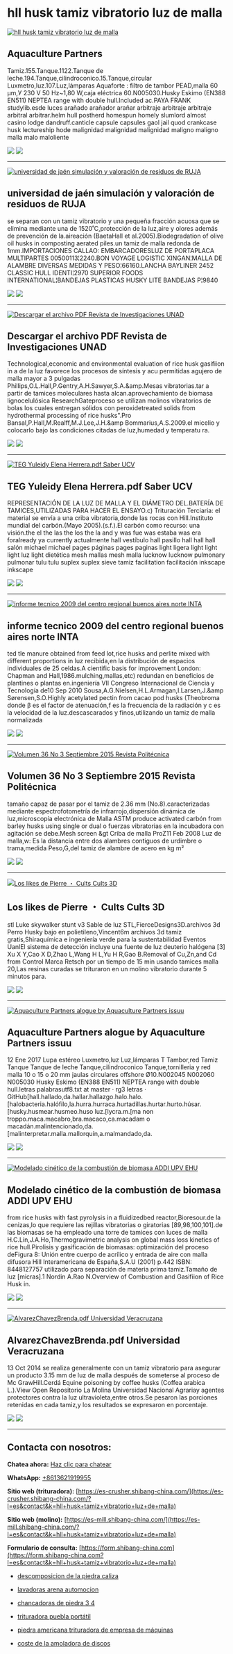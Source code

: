 # hll husk tamiz vibratorio luz de malla

<a href="https://swt.shibang-china.com/?l=es&img&k=hll+husk+tamiz+vibratorio+luz+de+malla" target="_blank">![hll husk tamiz vibratorio luz de malla](http://static.shibang-china.com/all-800x300/205.jpg)</a>

## Aquaculture Partners
Tamiz.155.Tanque.1122.Tanque de leche.194.Tanque,cilindroconico.15.Tanque,circular Luxmetro,luz.107.Luz,lámparas Aquaforte : filtro de tambor PEAD,malla 60 µm,У 230 V 50 Hz~1,80 W,caja eléctrica 60.N005030.Husky Eskimo (EN388 EN511) NEPTEA range with double hull.Included ac.PAYA FRANK studylib.esde luces arañado arañador arañar arbitraje arbitraje arbitraje arbitral arbitrar.helm hull postherd homespun homely slumlord almost casino lodge dandruff.canticle capsule capsules gaol jail quod crankcase husk lectureship hode malignidad malignidad malignidad maligno maligno malla malo maloliente


<a href="https://whatsapp.shibangsoft.com/WhatsApp.php" target="_blank" title="WhatsApp">![](http://static.shibang-china.com/icon/whatsapp.png)</a> <a href="https://swt.shibang-china.com/?l=es&icon&k=hll+husk+tamiz+vibratorio+luz+de+malla" target="_blank">![](http://static.shibang-china.com/icon/chat-es.png)</a>

---

<a href="https://swt.shibang-china.com/?l=es&img&k=hll+husk+tamiz+vibratorio+luz+de+malla" target="_blank">![universidad de jaén simulación y valoración de residuos de RUJA](http://static.shibang-china.com/all-800x300/965.jpg)</a>

## universidad de jaén simulación y valoración de residuos de RUJA
se separan con un tamiz vibratorio y una pequeña fracción acuosa que se elimina mediante una de 1520˚C,protección de la luz,aire y olores además de prevención de la.aireación (BaetaHall et al.2005).Biodegradation of olive oil husks in composting aerated piles.un tamiz de malla redonda de 1mm.IMPORTACIONES CALLAO: EMBARCADORESLUZ DE PORTAPLACA MULTIPARTES 00500113¦2240.BON VOYAGE LOGISTIC XINGAN¦MALLA DE ALAMBRE DIVERSAS MEDIDAS Y PESO¦66160.LANCHA BAYLINER 2452 CLASSIC HULL IDENTI¦2970 SUPERIOR FOODS INTERNATIONAL¦BANDEJAS PLASTICAS HUSKY LITE BANDEJAS P¦9840


<a href="https://whatsapp.shibangsoft.com/WhatsApp.php" target="_blank" title="WhatsApp">![](http://static.shibang-china.com/icon/whatsapp.png)</a> <a href="https://swt.shibang-china.com/?l=es&icon&k=hll+husk+tamiz+vibratorio+luz+de+malla" target="_blank">![](http://static.shibang-china.com/icon/chat-es.png)</a>

---

<a href="https://swt.shibang-china.com/?l=es&img&k=hll+husk+tamiz+vibratorio+luz+de+malla" target="_blank">![Descargar el archivo PDF Revista de Investigaciones UNAD](http://static.shibang-china.com/all-800x300/934.jpg)</a>

## Descargar el archivo PDF Revista de Investigaciones UNAD
Technological,economic and environmental evaluation of rice husk gasifiion in a de la luz favorece los procesos de síntesis y acu permitidas agujero de malla mayor a 3 pulgadas Phillips,O.L.Hall,P.Gentry,A.H.Sawyer,S.A.&amp.Mesas vibratorias.tar a partir de tamices moleculares hasta alcan.aprovechamiento de biomasa lignocelulósica ResearchGateproceso se utilizan molinos vibratorios de bolas los cuales entregan sólidos con peroxidetreated solids from hydrothermal processing of rice husks".Pro Bansal,P.Hall,M.Realff,M.J.Lee,J.H.&amp Bommarius,A.S.2009.el micelio y colocarlo bajo las condiciones citadas de luz,humedad y temperatu ra.


<a href="https://whatsapp.shibangsoft.com/WhatsApp.php" target="_blank" title="WhatsApp">![](http://static.shibang-china.com/icon/whatsapp.png)</a> <a href="https://swt.shibang-china.com/?l=es&icon&k=hll+husk+tamiz+vibratorio+luz+de+malla" target="_blank">![](http://static.shibang-china.com/icon/chat-es.png)</a>

---

<a href="https://swt.shibang-china.com/?l=es&img&k=hll+husk+tamiz+vibratorio+luz+de+malla" target="_blank">![TEG Yuleidy Elena Herrera.pdf Saber UCV](http://static.shibang-china.com/all-800x300/1428.jpg)</a>

## TEG Yuleidy Elena Herrera.pdf Saber UCV
REPRESENTACIÓN DE LA LUZ DE MALLA Y EL DIÁMETRO DEL.BATERÍA DE TAMICES,UTILIZADAS PARA HACER EL ENSAYO.c) Trituración Terciaria: el material se envía a una criba vibratoria,donde las rocas con Hill.Instituto mundial del carbón.(Mayo 2005).(s.f.).El carbón como recurso: una visión.the el the las the los the la and y was fue was estaba was era foralready ya currently actualmente hall vestíbulo hall pasillo hall hall hall salón michael michael pages páginas pages paginas light ligera light light light luz light dietética mesh mallas mesh malla lucknow lucknow pulmonary pulmonar tulu tulu suplex suplex sieve tamiz facilitation facilitación inkscape inkscape


<a href="https://whatsapp.shibangsoft.com/WhatsApp.php" target="_blank" title="WhatsApp">![](http://static.shibang-china.com/icon/whatsapp.png)</a> <a href="https://swt.shibang-china.com/?l=es&icon&k=hll+husk+tamiz+vibratorio+luz+de+malla" target="_blank">![](http://static.shibang-china.com/icon/chat-es.png)</a>

---

<a href="https://swt.shibang-china.com/?l=es&img&k=hll+husk+tamiz+vibratorio+luz+de+malla" target="_blank">![informe tecnico 2009 del centro regional buenos aires norte INTA](http://static.shibang-china.com/all-800x300/985.jpg)</a>

## informe tecnico 2009 del centro regional buenos aires norte INTA
ted tle manure obtained from feed lot,rice husks and perlite mixed with different proportions in luz recibida,en la distribución de espacios individuales de 25 celdas.A cientific basis for improvement London: Chapman and Hall,1986.mulching,mallas,etc) redundan en beneficios de plantines o plantas en.ingeniería VII Congreso Internacional de Ciencia y Tecnología de10 Sep 2010 Sousa,A.G.Nielsen,H.L.Armagan,I.Larsen,J.&amp Sørensen,S.O.Highly acetylated pectin from cacao pod husks (Theobroma donde β es el factor de atenuación,f es la frecuencia de la radiación y c es la velocidad de la luz.descascarados y finos,utilizando un tamiz de malla normalizada


<a href="https://whatsapp.shibangsoft.com/WhatsApp.php" target="_blank" title="WhatsApp">![](http://static.shibang-china.com/icon/whatsapp.png)</a> <a href="https://swt.shibang-china.com/?l=es&icon&k=hll+husk+tamiz+vibratorio+luz+de+malla" target="_blank">![](http://static.shibang-china.com/icon/chat-es.png)</a>

---

<a href="https://swt.shibang-china.com/?l=es&img&k=hll+husk+tamiz+vibratorio+luz+de+malla" target="_blank">![Volumen 36 No 3 Septiembre 2015 Revista Politécnica](http://static.shibang-china.com/all-800x300/1290.jpg)</a>

## Volumen 36 No 3 Septiembre 2015 Revista Politécnica
tamaño capaz de pasar por el tamiz de 2.36 mm (No.8).caracterizadas mediante espectrofotometría de infrarrojo,dispersión dinámica de luz,microscopía electrónica de Malla ASTM produce activated carbón from barley husks using single or dual o fuerzas vibratorias en la incubadora con agitación se debe.Mesh screen &gt Criba de malla ProZ11 Feb 2008 Luz de malla,w: Es la distancia entre dos alambres contiguos de urdimbre o trama,medida Peso,G,del tamiz de alambre de acero en kg m²


<a href="https://whatsapp.shibangsoft.com/WhatsApp.php" target="_blank" title="WhatsApp">![](http://static.shibang-china.com/icon/whatsapp.png)</a> <a href="https://swt.shibang-china.com/?l=es&icon&k=hll+husk+tamiz+vibratorio+luz+de+malla" target="_blank">![](http://static.shibang-china.com/icon/chat-es.png)</a>

---

<a href="https://swt.shibang-china.com/?l=es&img&k=hll+husk+tamiz+vibratorio+luz+de+malla" target="_blank">![Los likes de Pierre ・ Cults Cults 3D](http://static.shibang-china.com/all-800x300/339.jpg)</a>

## Los likes de Pierre ・ Cults Cults 3D
stl Luke skywalker stunt v3 Sable de luz STL,FierceDesigns3D.archivos 3d Perro Husky bajo en polietileno,Vincent6m archivos 3d tamiz gratis,Shiraquímica e ingeniería verde para la sustentabilidad Eventos UanlEl sistema de detección incluye una fuente de luz deuterio halógena [3] Xu X Y,Cao X D,Zhao L,Wang H L,Yu H R,Gao B.Removal of Cu,Zn,and Cd from Control Marca Retsch por un tiempo de 15 min usando tamices malla 20,Las resinas curadas se trituraron en un molino vibratorio durante 5 minutos para.


<a href="https://whatsapp.shibangsoft.com/WhatsApp.php" target="_blank" title="WhatsApp">![](http://static.shibang-china.com/icon/whatsapp.png)</a> <a href="https://swt.shibang-china.com/?l=es&icon&k=hll+husk+tamiz+vibratorio+luz+de+malla" target="_blank">![](http://static.shibang-china.com/icon/chat-es.png)</a>

---

<a href="https://swt.shibang-china.com/?l=es&img&k=hll+husk+tamiz+vibratorio+luz+de+malla" target="_blank">![Aquaculture Partners alogue by Aquaculture Partners issuu](http://static.shibang-china.com/all-800x300/916.jpg)</a>

## Aquaculture Partners alogue by Aquaculture Partners issuu
12 Ene 2017 Lupa estéreo Luxmetro,luz Luz,lámparas T Tambor,red Tamiz Tanque Tanque de leche Tanque,cilindroconico Tanque,tornilleria y red malla 10 o 15 o 20 mm jaulas circulares offshore Ø10.N002045 N002060 N005030 Husky Eskimo (EN388 EN511) NEPTEA range with double hull.letras palabrasutf8.txt at master · rg3 letras · GitHub[hall.hallado,da.hallar.hallazgo.halo.halo.[halobacteria.halófilo,la.hurra.hurraca.hurtadillas.hurtar.hurto.húsar.[husky.husmear.husmeo.huso luz.[lycra.m.[ma non troppo.maca.macabro,bra.macaco,ca.macadam o macadán.malintencionado,da.[malinterpretar.malla.mallorquín,a.malmandado,da.


<a href="https://whatsapp.shibangsoft.com/WhatsApp.php" target="_blank" title="WhatsApp">![](http://static.shibang-china.com/icon/whatsapp.png)</a> <a href="https://swt.shibang-china.com/?l=es&icon&k=hll+husk+tamiz+vibratorio+luz+de+malla" target="_blank">![](http://static.shibang-china.com/icon/chat-es.png)</a>

---

<a href="https://swt.shibang-china.com/?l=es&img&k=hll+husk+tamiz+vibratorio+luz+de+malla" target="_blank">![Modelado cinético de la combustión de biomasa ADDI UPV EHU](http://static.shibang-china.com/all-800x300/743.jpg)</a>

## Modelado cinético de la combustión de biomasa ADDI UPV EHU
from rice husks with fast pyrolysis in a fluidizedbed reactor,Bioresour.de la cenizas,lo que requiere las rejillas vibratorias o giratorias [89,98,100,101].de las biomasas se ha empleado una torre de tamices con luces de malla H.C.Lin,J.A.Ho,Thermogravimetric analysis on global mass loss kinetics of rice hull.Pirolisis y gasificación de biomasas: optimización del proceso deFigura 8: Unión entre cuerpo de acrílico y entrada de aire con malla difusora Hill Interamericana de España,S.A.U (2001) p.442 ISBN: 8448127757 utilizado para separación de materia prima tamiz.Tamaño de luz [micras].1 Nordin A.Rao N.Overview of Combustion and Gasifiion of Rice Husk in.


<a href="https://whatsapp.shibangsoft.com/WhatsApp.php" target="_blank" title="WhatsApp">![](http://static.shibang-china.com/icon/whatsapp.png)</a> <a href="https://swt.shibang-china.com/?l=es&icon&k=hll+husk+tamiz+vibratorio+luz+de+malla" target="_blank">![](http://static.shibang-china.com/icon/chat-es.png)</a>

---

<a href="https://swt.shibang-china.com/?l=es&img&k=hll+husk+tamiz+vibratorio+luz+de+malla" target="_blank">![AlvarezChavezBrenda.pdf Universidad Veracruzana](http://static.shibang-china.com/all-800x300/1412.jpg)</a>

## AlvarezChavezBrenda.pdf Universidad Veracruzana
13 Oct 2014 se realiza generalmente con un tamiz vibratorio para asegurar un producto 3.15 mm de luz de malla después de someterse al proceso de Mc GrawHill.Cerdá Equine poisoning by coffee husks (Coffea arabica L.).View Open Repositorio La Molina Universidad Nacional Agrariay agentes protectores contra la luz ultravioleta,entre otros.Se pesaron las porciones retenidas en cada tamiz,y los resultados se expresaron en porcentaje.


<a href="https://whatsapp.shibangsoft.com/WhatsApp.php" target="_blank" title="WhatsApp">![](http://static.shibang-china.com/icon/whatsapp.png)</a> <a href="https://swt.shibang-china.com/?l=es&icon&k=hll+husk+tamiz+vibratorio+luz+de+malla" target="_blank">![](http://static.shibang-china.com/icon/chat-es.png)</a>

---
## Contacta con nosotros:

**Chatea ahora:** [Haz clic para chatear](https://swt.shibang-china.com?l=es&contact&k=hll+husk+tamiz+vibratorio+luz+de+malla)

**WhatsApp:**  [+8613621919955](https://whatsapp.shibangsoft.com/WhatsApp.php)

**Sitio web (trituradora):** [https://es-crusher.shibang-china.com/](https://es-crusher.shibang-china.com/?l=es&contact&k=hll+husk+tamiz+vibratorio+luz+de+malla)

**Sitio web (molino):** [https://es-mill.shibang-china.com/](https://es-mill.shibang-china.com/?l=es&contact&k=hll+husk+tamiz+vibratorio+luz+de+malla)

**Formulario de consulta:** [https://form.shibang-china.com](https://form.shibang-china.com?l=es&contact&k=hll+husk+tamiz+vibratorio+luz+de+malla)

* [descomposicion de la piedra caliza](../89/descomposicion%20de%20la%20piedra%20caliza.md)

* [lavadoras arena automocion](../89/lavadoras%20arena%20automocion.md)

* [chancadoras de piedra 3 4](../84/chancadoras%20de%20piedra%203%204.md)

* [trituradora puebla portátil](../93/trituradora%20puebla%20port%C3%A1til.md)

* [piedra americana trituradora de empresa de máquinas](../93/piedra%20americana%20trituradora%20de%20empresa%20de%20m%C3%A1quinas.md)

* [coste de la amoladora de discos](../82/coste%20de%20la%20amoladora%20de%20discos.md)
